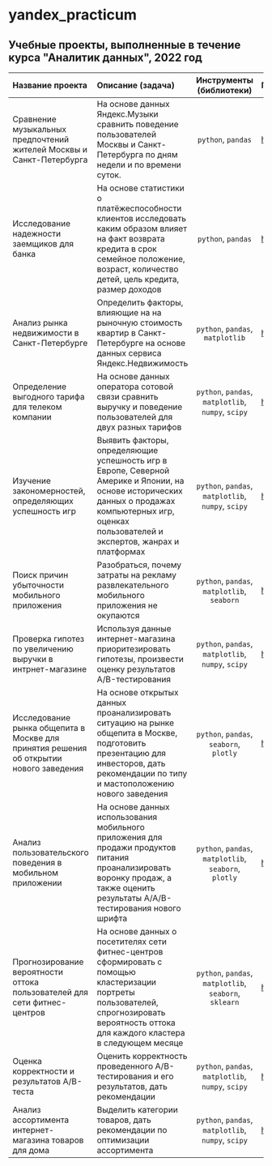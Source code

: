 # yandex_practicum
## Учебные проекты, выполненные в течение курса "Аналитик данных", 2022 год

| Название проекта      | Описание (задача)             | Инструменты (библиотеки)        | Путь                |
| :-------------------- | :-------------------- |:-------------------:|:--------------------|
| Сравнение музыкальных предпочтений жителей Москвы и Санкт-Петербурга | На основе данных Яндекс.Музыки сравнить поведение пользователей Москвы и Санкт-Петербурга по дням недели и по времени суток. | `python`, `pandas` | https://github.com/mariaishina/yandex_practicum/tree/main/p1_yandex_music |
| Исследование надежности заемщиков для банка | На основе статистики о платёжеспособности клиентов исследовать каким образом влияет на факт возврата кредита в срок семейное положение, возраст, количество детей, цель кредита, размер доходов |`python`, `pandas`|https://github.com/mariaishina/yandex_practicum/tree/main/p2_credit_rating_bank_clients|
| Анализ рынка недвижимости в Санкт-Петербурге | Определить факторы, влияющие на на рыночную стоимость квартир в Санкт-Петербурге на основе данных сервиса Яндекс.Недвижимость |`python`, `pandas`, `matplotlib`|https://github.com/mariaishina/yandex_practicum/tree/main/p3_real_estate_spb|
| Определение выгодного тарифа для телеком компании | На основе данных оператора сотовой связи сравнить выручку и поведение пользователей для двух разных тарифов |`python`, `pandas`, `matplotlib`, `numpy`, `scipy` |https://github.com/mariaishina/yandex_practicum/tree/main/p4_telecom_tariff_compare|
| Изучение закономерностей, определяющих успешность игр | Выявить факторы, определяющие успешность игр в Европе, Северной Америке и Японии, на основе исторических данных о продажах компьютерных игр, оценках пользователей и экспертов, жанрах и платформах |`python`, `pandas`, `matplotlib`, `numpy`, `scipy`|https://github.com/mariaishina/yandex_practicum/tree/main/p5_popular_games|
| Поиск причин убыточности мобильного приложения | Разобраться, почему затраты на рекламу развлекательного мобильного приложения не окупаются |`python`, `pandas`, `matplotlib`, `seaborn`|https://github.com/mariaishina/yandex_practicum/tree/main/p7_app_causes_of_loss|
| Проверка гипотез по увеличению выручки в интрнет-магазине | Используя данные интернет-магазина приоритезировать гипотезы, произвести оценку результатов A/B-тестирования |`python`, `pandas`, `matplotlib`, `numpy`, `scipy`|https://github.com/mariaishina/yandex_practicum/tree/main/p8_ab_ecom_increase_revenue|
| Исследование рынка общепита в Москве для принятия решения об открытии нового заведения | На основе открытых данных проанализировать ситуацию на рынке общепита в Москве, подготовить презентацию для инвесторов, дать рекомендации по типу и мастоположению нового заведения |`python`, `pandas`, `seaborn`, `plotly`|https://github.com/mariaishina/yandex_practicum/tree/main/p9_place_for_cafe|
| Анализ пользовательского поведения в мобильном приложении | На основе данных использования мобильного приложения для продажи продуктов питания проанализировать воронку продаж, а также оценить результаты A/A/B-тестирования нового шрифта |`python`, `pandas`, `matplotlib`, `seaborn`, `plotly`|https://github.com/mariaishina/yandex_practicum/tree/main/p10_aab_app_new_font|
| Прогнозирование вероятности оттока пользователей для сети фитнес-центров | На основе данных о посетителях сети фитнес-центров сформировать с помощью кластеризации портреты пользователей, спрогнозировать вероятность оттока для каждого кластера в следующем месяце |`python`, `pandas`, `matplotlib`, `seaborn`, `sklearn`|https://github.com/mariaishina/yandex_practicum/tree/main/p12_ml_fitness_clients_churn|
| Оценка корректности и результатов А/В-теста | Оценить корректность проведенного А/В-тестирования и его результатов, дать рекомендации  |`python`, `pandas`, `matplotlib`, `numpy`, `scipy`| https://github.com/mariaishina/yandex_practicum/tree/main/p13_ab_rules|
| Анализ ассортимента интернет-магазина товаров для дома| Выделить категории товаров, дать рекомендации по оптимизации ассортимента |`python`, `pandas`, `matplotlib`, `numpy`, `scipy`|https://github.com/mariaishina/yandex_practicum/tree/main/p14_ecom_range|
